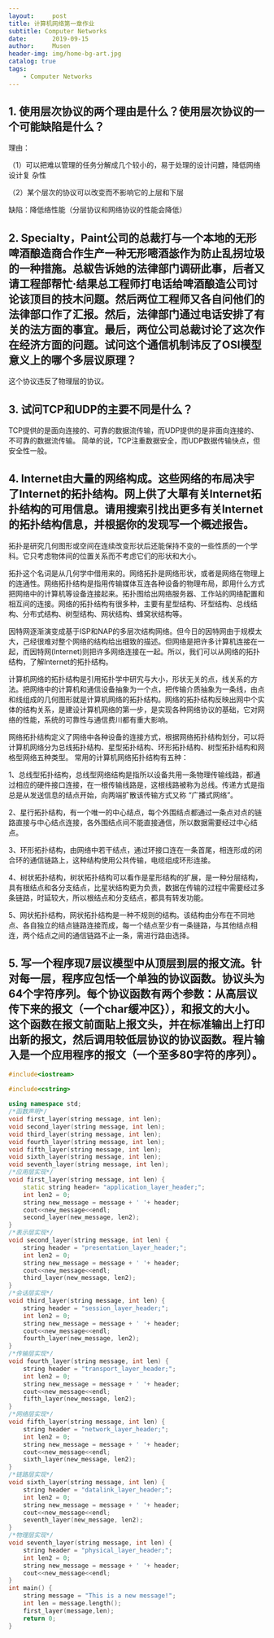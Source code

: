 ```yaml
---
layout:     post
title: 计算机网络第一章作业
subtitle: Computer Networks
date:       2019-09-15
author:     Musen
header-img: img/home-bg-art.jpg
catalog: true
tags:
    - Computer Networks
---
```


## 1. 使用层次协议的两个理由是什么？使用层次协议的一个可能缺陷是什么？
理由：

（1）可以把难以管理的任务分解成几个较小的，易于处理的设计问韙，降低网络设计复
杂性

（2）某个层次的协议可以改变而不影响它的上层和下层

缺陷：降低络性能（分层协议和网络协议的性能会降低）

## 2. Specialty，Paint公司的总裁打与一个本地的无形啤酒酿造商合作生产一种无形嘧酒毖作为防止乱拐垃圾的一种措施。总紱告诉她的法律部门调研此事，后者又请工程部帮忙·结果总工程师打电话给啤酒酿造公司讨论该顶目的技木问题。然后两位工程师又各自问他们的法律部口作了汇报。然后，法律部门通过电话安排了有关的法方面的事宜。最后，两位公司总裁讨论了这次作在经济方面的问题。试问这个通信机制讳反了OSI模型意义上的哪个多层议原理？

这个协议违反了物理层的协议。

## 3. 试问TCP和UDP的主要不同是什么？

TCP提供的是面向连接的、可靠的数据流传输，而UDP提供的是非面向连接的、不可靠的数据流传输。
简单的说，TCP注重数据安全，而UDP数据传输快点，但安全性一般。

## 4. lnternet由大量的网络构成。这些网络的布局决宇了lnternet的拓扑结构。网上供了大單有关lnternet拓扑结构的可用信息。请用搜索引找出更多有关lnternet的拓扑结构信息，并根据你的发现写一个概述报告。

拓扑是研究几何图形或空间在连续改变形状后还能保持不变的一些性质的一个学科。它只考虑物体间的位置关系而不考虑它们的形状和大小。

拓扑这个名词是从几何学中借用来的。网络拓扑是网络形状，或者是网络在物理上的连通性。网络拓扑结构是指用传输媒体互连各种设备的物理布局，即用什么方式把网络中的计算机等设备连接起来。拓扑图给出网络服务器、工作站的网络配置和相互间的连接。网络的拓扑结构有很多种，主要有星型结构、环型结构、总线结构、分布式结构、树型结构、网状结构、蜂窝状结构等。

因特网逐渐演变成基于ISP和NAP的多层次结构网络。但今日的因特网由于规模太大，己经很难对整个网络的结构给出细致的描述。但网络是把许多计算机连接在一起，而因特网(lnternet)则把许多网络连接在一起。所以，我们可以从网络的拓扑结构，了解lnternet的拓扑结构。

计算机网络的拓扑结构是引用拓扑学中研宄与大小，形状无关的点，线关系的方法。把网络中的计算机和通信设备抽象为一个点，把传输介质抽象为一条线，由点和线组成的几何图形就是计算机网络的拓扑结构。网络的拓扑结构反映出网中个实体的结构关系，是建设计算机网络的第一步，是实现各种网络协议的基础，它对网络的性能，系统的可靠性与通信费川都有重大影响。

网络拓扑结构定义了网络中各种设备的连接方式，根据网络拓扑结构划分，可以将计算机网络分为总线拓扑结构、星型拓扑结构、环形拓扑结构、树型拓扑结构和网格型网络五种类型。
常用的计算机网络拓扑结构有五种：

1、总线型拓扑结构，总线型网络结构是指所以设备共用一条物理传输线路，都通过相应的硬件接口连接，在一根传输线路是，这根线路被称为总线。传递方式是指总是从发送信息的结点开始，向两端扩散该传输方式又称 “广播式网络”。

2、星行拓扑结构，有一个唯一的中心结点，每个外围结点都通过一条点对点的链路直接与中心结点连接，各外围结点间不能直接通信，所以数据需要经过中心结点。

3、环形拓扑结构，由网络中若干结点，通过环接口连在一条首尾，相连形成的闭合环的通信链路上，这种结构使用公共传输，电缆组成环形连接。

4、树状拓扑结构，树状拓扑结构可以看作是星形结构的扩展，是一种分层结构，具有根结点和各分支结点，比星状结构更为负责，数据在传输的过程中需要经过多条链路，时延较大，所以根结点和分支结点，都具有转发功能。

5、网状拓扑结构，网状拓扑结构是一种不规则的结构。该结构由分布在不同地点、各自独立的结点链路连接而成，每一个结点至少有一条链路，与其他结点相连，两个结点之间的通信链路不止一条，需进行路由选择。


## 5. 写一个程序现7层议模型中从顶层到层的报文流。针对每一层，程序应包恬一个单独的协议函数。协议头为64个字符序列。每个协议函数有两个参数：从高层议传下来的报文（一个char缓冲区}），和报文的大小。这个函数在报文前面貼上报文头，并在标准输出上打印出新的报文，然后调用较低层协议的协议函数。程片输入是一个应用程序的报文（一个至多80字符的序列）。

```cpp   
#include<iostream>

#include<cstring>
   
using namespace std; 
/*函数声明*/
void first_layer(string message, int len);
void second_layer(string message, int len);
void third_layer(string message, int len);
void fourth_layer(string message, int len);
void fifth_layer(string message, int len);
void sixth_layer(string message, int len);
void seventh_layer(string message, int len);      
/*应用层实现*/
void first_layer(string message, int len) {    
    static string header= "application_layer_header;";       
    int len2 = 0;    
    string new_message = message + ' '+ header;  
    cout<<new_message<<endl;   
    second_layer(new_message, len2);       
} 
/*表示层实现*/   
void second_layer(string message, int len) {    
    string header = "presentation_layer_header;";       
    int len2 = 0;    
    string new_message = message + ' '+ header;
    cout<<new_message<<endl;      
    third_layer(new_message, len2);       
}  
/*会话层实现*/  
void third_layer(string message, int len) {    
    string header = "session_layer_header;";       
    int len2 = 0;    
    string new_message = message + ' '+ header;
    cout<<new_message<<endl;      
    fourth_layer(new_message, len2);       
} 
/*传输层实现*/   
void fourth_layer(string message, int len) {    
    string header = "transport_layer_header;";       
    int len2 = 0;    
    string new_message = message + ' '+ header; 
    cout<<new_message<<endl;     
    fifth_layer(new_message, len2);       
} 
/*网络层实现*/   
void fifth_layer(string message, int len) {    
    string header = "network_layer_header;";       
    int len2 = 0;    
    string new_message = message + ' '+ header; 
    cout<<new_message<<endl;       
    sixth_layer(new_message, len2);       
}   
/*链路层实现*/ 
void sixth_layer(string message, int len) {    
    string header = "datalink_layer_header;";       
    int len2 = 0;    
    string new_message = message + ' '+ header;  
    cout<<new_message<<endl;    
    seventh_layer(new_message, len2);       
} 
/*物理层实现*/   
void seventh_layer(string message, int len) {    
    string header = "physical_layer_header;";       
    int len2 = 0;    
    string new_message = message + ' '+ header;
    cout<<new_message<<endl;         
}     
int main() { 
    string message = "This is a new message!"; 
    int len = message.length();
    first_layer(message,len);  
    return 0;    
}
```





